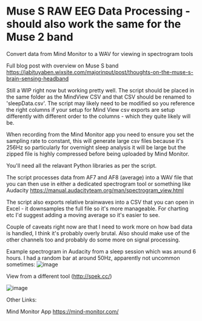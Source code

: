 # Muse S RAW EEG Data Processing - should also work the same for the Muse 2 band
Convert data from Mind Monitor to a WAV for viewing in spectrogram tools

Full blog post with overview on Muse S band
https://jabituyaben.wixsite.com/majorinput/post/thoughts-on-the-muse-s-brain-sensing-headband

Still a WIP right now but working pretty well. The script should be placed in the same folder as the MindView CSV and that CSV should be renamed to 'sleepData.csv'. The script may likely need to be modified so you reference the right columns if your setup for Mind View csv exports are setup differently with different order to the columns - which they quite likely will be.

When recording from the Mind Monitor app you need to ensure you set the sampling rate to constant, this will generate large csv files because it's 256Hz so particularly for overnight sleep analysis it will be large but the zipped file is highly compressed before being uploaded by Mind Monitor.

You'll need all the relavant Python libraries as per the script.

The script processes data from AF7 and AF8 (average) into a WAV file that you can then use in either a dedicated spectrogram tool or something like Audacity https://manual.audacityteam.org/man/spectrogram_view.html

The script also exports relative brainwaves into a CSV that you can open in Excel - it downsamples the full file so it's more manageable. For charting etc I'd suggest adding a moving average so it's easier to see.

Couple of caveats right now are that I need to work more on how bad data is handled, I think it's probably overly brutal. Also should make use of the other channels too and probably do some more on signal processing.

Example spectrogram in Audacity from a sleep session which was around 6 hours. I had a random bar at around 50Hz, apparently not uncommon sometimes:
![image](https://user-images.githubusercontent.com/74158243/123174436-02055500-d478-11eb-89da-23840e798e4c.png)


View from a different tool (http://spek.cc/)


![image](https://user-images.githubusercontent.com/74158243/123173514-9ec6f300-d476-11eb-9e03-15e7b7864f03.png)

Other Links:

Mind Monitor App
https://mind-monitor.com/
